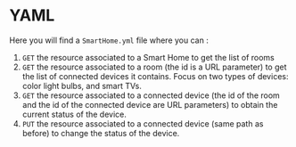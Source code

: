 # YAML

Here you will find a `SmartHome.yml` file where you can :

1. `GET` the resource associated to a Smart Home to get the list of rooms
2. `GET` the resource associated to a room (the id is a URL parameter) to get the list of connected devices it contains. Focus on two types of devices: color light bulbs, and smart TVs.
3. `GET` the resource associated to a connected device (the id of the room and the id of the connected device are URL parameters) to obtain the current status of the device.
4. `PUT` the resource associated to a connected device (same path as before) to change the status of the device.




